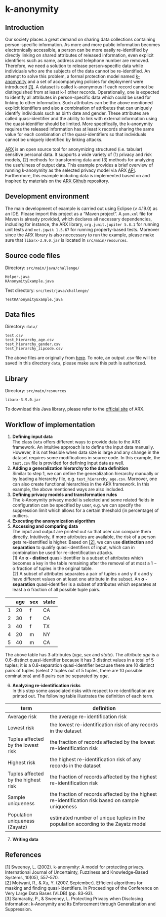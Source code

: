 # k-anonymity
## Introduction
Our society places a great demand on sharing data collections containing person-specific information. As more and more public information becomes electronically accessible,  a person can be more easily re-identified by directly linking on shared attributes of released information, even explicit identifiers such as name, address and telephone number are removed.  Therefore, we need a solution to release person-specific data while individuals who are the subjects of the data cannot be re-identified. An attempt to solve this problem, a formal protection model named [k-anonymity](https://en.wikipedia.org/wiki/K-anonymity)  and a set of accompanying policies for deployment were introduced [[1]](#1). A dataset is called k-anonymous if each record cannot be distinguished from at least k-1 other records. Operationally, one is  expected to identify all attributes in person-specific data which could be used for linking to other information. Such attributes can be the above mentioned explicit identifiers and also a combination of attributes that can uniquely identify individuals such as birth date and gender. These attributes are called quasi-identifier and  the ability to link with external information using the quasi-identifier should be limited. More specifically, the k-anonymity requires the released information has at least k records sharing the same value for each combination of the quasi-identifiers so that individuals cannot be uniquely identified by linking attacks.<br/>

[ARX](https://arx.deidentifier.org) is an open source tool for anonymizing structured (i.e. tabular) sensitive personal data. It supports a wide variety of (1) privacy and risk models, (2) methods for transforming data and (3) methods for analyzing the usefulness of output data. This example provides a brief overview of running k-anonymity as the selected privacy model via ARX [API](https://arx.deidentifier.org/development/api/). Furthermore, this example including data is implemented based on and inspired by materials on the [ARX Github](https://github.com/arx-deidentifier/arx) repository.

## Development environment
The main development of example is carried out using Eclipse (v 4.19.0) as an IDE. Please import this project as a “Maven project”. A `pom.xml` file for Maven is already provided, which declares all necessary dependencies, including
for instance,  the ARX library, `org.junit.jupiter 5.8.1` for running unit tests and  `net.jqwik 1.5.67` for running property-based tests. Moreover since the ARX library is also neccessary to run the example, please make sure that `libarx-3.9.0.jar` is located in `src/main/resources`.

## Source code files
Directory: `src/main/java/challenge/`
```
Helper.java
KAnonymityExample.java
```
Test directory: `src/test/java/challenge/`
```
TestKAnonymityExample.java
```

## Data files
Directory: `data/`
```
test.csv  
test_hierarchy_age.csv
test_hierarchy_gender.csv
test_hierarchy_zipcode.csv
```
The above files are originally from [here](https://github.com/arx-deidentifier/arx/tree/master/data). To note, an output .csv file will be saved in this directory `data`, please make sure this path is authorized.
## Library
Directory: `src/main/resources`
```
libarx-3.9.0.jar
```
To download this Java library, please refer to the [official site](https://arx.deidentifier.org/downloads/) of ARX.
## Workflow of implementation
1.  **Defining input data**<br/>
The class `Data` offers different ways to provide data to the ARX framework. An intuitive approach is to define the input data manually. However, it is not feasible when data size is large and any change in the dataset requires some modifications in source code. In this example, the `test.csv` file is provided for defining input data as well.
2.  **Adding a generalization hierarchy to the data definition**<br/>
Similar to step 1, we can define the generalization hierarchy manually or by loading a hierarchy file, e.g. `test_hierarchy_age.csv`. Moreover, one can also create functional hierarchies in the ARX framework. In this example, the above mentioned ways are also included.
3.  **Defining privacy models and transformation rules**<br/>
The k-Anonymity privacy model is selected and some related fields in configuration can be specified by user, e.g. we can specify the suppression limit which allows for a certain threshold  (in percentage) of outliers.
4.  **Executing the anonymization algorithm**
5.  **Accessing and comparing data**<br/>
The input and output are printed out so that user can compare them directly. Intuitively, if more attributes are available, the risk of a person gets re-identified is higher. Based on [[2]](#2), we can use **distinction** and **separation** to qualify quasi-identifiers of input, which can in combination be used for re-identification attacks.<br/>
(1) An  **&alpha; - distinct** quasi-identifier is a subset of attributes which becomes a key in the table remaining after the removal of at most a 1 − &alpha; fraction of tuples in the original table.<br/>
(2) A subset of attributes separates a pair of tuples x and y if x and y have different values on at least one attribute in the subset. An  **&alpha; - separation** quasi-identifier is a subset of attributes which separates at least a α fraction of all possible tuple pairs.<br/>
<div align="center">

| | age | sex | state|
|------ | ------ | ------ | ------ |
|1|20|f|CA|
|2|30|f|CA|
|3|40|f|TX|
|4|20|m|NY|
|5|40|m|CA|

</div>

The above table has 3 attributes (_age_, _sex_ and _state_). The attribute _age_ is a 0.6-distinct quasi-identifier because it has 3 distinct values in a total of 5 tuples; it is a 0.8-separation quasi-identifier because there are 10 distinct pairs of tuples (select 2 tuples out of 5 tuples, there are 10 possible cominations) and 8 pairs can be separated by _age_.

6. **Analyzing re-identification risks** <br/>
In this step some associated risks with respect to re-identification are printed out. The following table illustrates the definition of each term. <br/>

| term| definition | 
|------| ------ | 
|Average risk |the average re-identification risk|
|Lowest risk |the lowest re-identification risk of any records in the dataset|
|Tuples affected <br> by the lowest risk|the fraction of records affected by the lowest re-identification risk|
|Highest risk  |the highest re-identification risk of any records in the dataset|
|Tuples affected <br> by the highest risk|the fraction of records affected by the highest re-identification risk|
|Sample uniqueness|the fraction of records affected by the highest re-identification risk based on sample uniqueness|
|Population uniqueness <br> (Zayatz)|estimated number of unique tuples in the population according to the Zayatz model |


7.  **Writing data**

## References
<a id="1">[1]</a>
Sweeney, L. (2002). k-anonymity: A model for protecting privacy. International Journal of Uncertainty, Fuzziness and Knowledge-Based Systems, 10(05), 557-570.<br/>
<a id="2">[2]</a> 
Motwani, R., & Xu, Y. (2007, September). Efficient algorithms for masking and finding quasi-identifiers. In Proceedings of the Conference on Very Large Data Bases (VLDB) (pp. 83-93).<br/>
<a id="3">[3]</a> 
Samaratiy, P., & Sweeney, L. Protecting Privacy when Disclosing Information: k-Anonymity and Its Enforcement through Generalization and Suppression.
